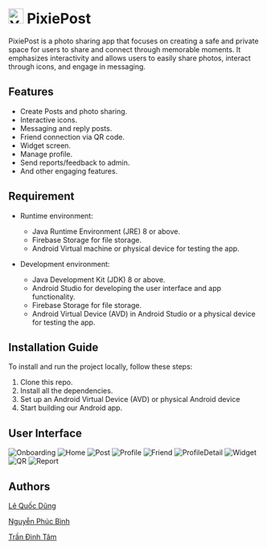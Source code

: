 # <img src="https://raw.githubusercontent.com/leesoonduck3009/PixiePost/master/app/src/main/res/drawable/image_icon1.png" alt="Your Image" width="auto" height="30"> PixiePost 
PixiePost is a photo sharing app that focuses on creating a safe and private space for users to share and connect through memorable moments. It emphasizes interactivity and allows users to easily share photos, interact through icons, and engage in messaging.

## Features

- Create Posts and photo sharing.
- Interactive icons.
- Messaging and reply posts.
- Friend connection via QR code.
- Widget screen.
- Manage profile.
- Send reports/feedback to admin.
- And other engaging features.

## Requirement

- Runtime environment:
    - Java Runtime Environment (JRE) 8 or above.
    - Firebase Storage for file storage.
    - Android Virtual machine or physical device for testing the app.

- Development environment:
    - Java Development Kit (JDK) 8 or above.
    - Android Studio for developing the user interface and app functionality.
    - Firebase Storage for file storage.
    - Android Virtual Device (AVD) in Android Studio or a physical device for testing the app.

## Installation Guide

To install and run the project locally, follow these steps:

1. Clone this repo.
2. Install all the dependencies.
3. Set up an Android Virtual Device (AVD) or physical Android device
4. Start building our Android app.

## User Interface

![Onboarding](./demo_ui/Onboarding.jpg)
![Home](./demo_ui/Home.jpg)
![Post](./demo_ui/Post.jpg)
![Profile](./demo_ui/Profile.jpg)
![Friend](./demo_ui/Friend.jpg)
![ProfileDetail](./demo_ui/ProfileDetail.jpg)
![Widget](./demo_ui/Widget.jpg)
![QR](./demo_ui/QR.jpg)
![Report](./demo_ui/Report.jpg)



## Authors

[Lê Quốc Dũng](https://github.com/DungLe2983)

[Nguyễn Phúc Bình](https://github.com/leesoonduck3009)

[Trần Đình Tâm](https://github.com/Griselda4774)
